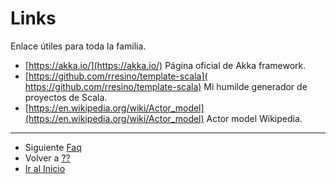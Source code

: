 # Links

Enlace útiles para toda la familia.

- [​https://akka.io/](​https://akka.io/) Página oficial de Akka framework.
- [​https://github.com/rresino/template-scala](​https://github.com/rresino/template-scala) Mi humilde generador de proyectos de Scala.
- [https://en.wikipedia.org/wiki/Actor_model](https://en.wikipedia.org/wiki/Actor_model) Actor model Wikipedia.

---

- Siguiente [Faq](./99_faq.md)
- Volver a [??](./book/???.md)
- [Ir al Inicio](../README.md) 
